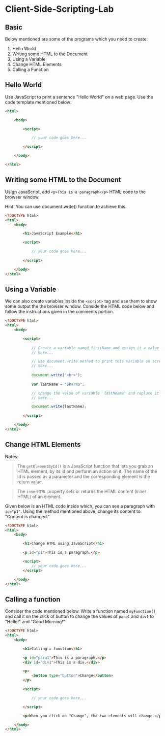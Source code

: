 # Client-Side-Scripting-Lab

## Basic
Below mentioned are some of the programs which you need to create:

1. Hello World
1. Writing some HTML to the Document
1. Using a Variable
1. Change HTML Elements
1. Calling a Function

## Hello World
Use JavaScript to print a sentence "Hello World" on a web page.
Use the code template mentioned below:

```HTML
<html>

    <body>

        <script>  

            // your code goes here...

        </script>

    </body>

</html>
```

## Writing some HTML to the Document
Usign JavaScript, add `<p>This is a paragraph</p>` HTML code to the browser window.

Hint: You can use document.write() function to achieve this.

```HTML
<!DOCTYPE html>
<html>
    <body>

        <h1>JavaScript Example</h1>

        <script>

            // your code goes here...
            
        </script>

    </body>
</html>
```

## Using a Variable
We can also create variables inside the `<script>` tag and use them to show some output the the browser window. Conside the HTML code below and follow the instructions given in the comments portion.

```HTML
<!DOCTYPE html>
<html>
    <body>

        <script>
        
            // Create a variable named firstName and assign it a value (your first name)
            // here...

            // use document.write method to print this variable on screen
            // here...
            
            document.write("<br>");
            
            var lastName = "Sharma";

            // change the value of variable 'lastNeame' and replace it with your last name
            // here...

            document.write(lastName);
            
        </script>

    </body>
</html>
```

## Change HTML Elements
Notes:
> The `getElementById()` is a JavaScript function that lets you grab an HTML element, by its id and perform an action on it. The name of the id is passed as a parameter and ​the corresponding element is the return value.

> The `innerHTML` property sets or returns the HTML content (inner HTML) of an element.

Given below is an HTML code inside which, you can see a paragraph with `id="p1"`. Using the method mentioned above, change its content to: "Content is changed."

```HTML
<!DOCTYPE html>
<html>
    <body>

        <h1>Change HTML using JavaScript</h1>

        <p id="p1">This is a paragraph.</p>

        <script>
            // your code goes here...
        </script>

    </body>
</html>
```

## Calling a function
Consider the code mentioned below. Write a function named `myFunction()` and call it on the click of button to change the values of `para1` and `div1` to "Hello!" and "Good Morning!"

```HTML
<!DOCTYPE html>
<html>
    <body>

        <h1>Calling a function</h1>

        <p id="para1">This is a paragraph.</p>
        <div id="div1">This is a div.</div>

        <p>
            <button type="button">Change</button>
        </p>

        <script>

            // your code goes here...

        </script>

        <p>When you click on "Change", the two elements will change.</p>

    </body>
</html>
```
